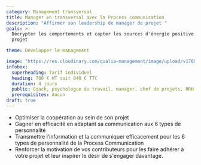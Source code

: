 ```yaml
---
category: Management transversal
title: Manager en transversal avec la Process communication
description: "Affirmer son leadership de manager de projet "
goals: >-
  Décrypter les comportements et capter les sources d'énergie positive dans un
  projet

theme: Développer le management

image: "https://res.cloudinary.com/qualia-management/image/upload/v1709193921/flower_xtyxkp.jpg"
infobox:
  superheading: Tarif individuel
  heading: 700 € HT soit 840 € TTC
  duration: 4 jours
  public: Coach, psychologue du travail, manager, chef de projets, RRH, consultant
  prerequisites: Aucun
draft: true
---
```


- Optimiser la coopération au sein de son projet
- Gagner en efficacité en adaptant sa communication aux 6 types de personnalité
- Transmettre l’information et la communiquer efficacement pour les 6 types de personnalité de la Process Communication
- Renforcer la motivation de vos contributeurs pour les faire adhérer à votre projet et leur inspirer le désir de s'engager davantage.
